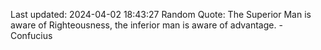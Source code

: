 Last updated: 2024-04-02 18:43:27
Random Quote: The Superior Man is aware of Righteousness, the inferior man is aware of advantage. - Confucius